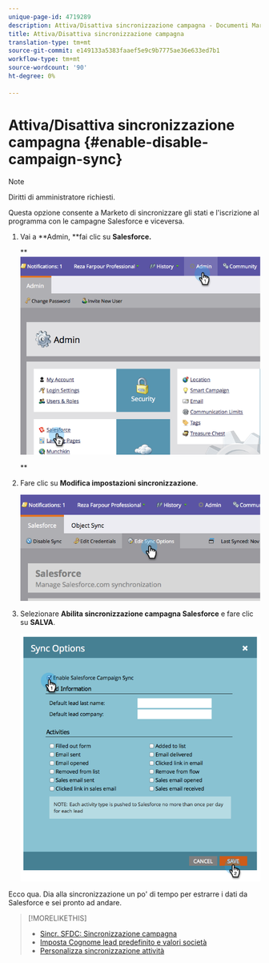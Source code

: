 ```yaml
---
unique-page-id: 4719289
description: Attiva/Disattiva sincronizzazione campagna - Documenti Marketo - Documentazione prodotto
title: Attiva/Disattiva sincronizzazione campagna
translation-type: tm+mt
source-git-commit: e149133a5383faaef5e9c9b7775ae36e633ed7b1
workflow-type: tm+mt
source-wordcount: '90'
ht-degree: 0%

---
```



# Attiva/Disattiva sincronizzazione campagna {#enable-disable-campaign-sync}

>[!NOTE]
>
>Diritti di amministratore richiesti.

Questa opzione consente a Marketo di sincronizzare gli stati e l&#39;iscrizione al programma con le campagne Salesforce e viceversa.

1. Vai a **Admin, **fai clic su **Salesforce.**

   ** ![](assets/image2014-12-9-13-3a36-3a49.png)

   **

1. Fare clic su **Modifica impostazioni sincronizzazione**.

   ![](assets/image2014-12-9-13-3a37-3a0.png)

1. Selezionare **Abilita sincronizzazione campagna Salesforce** e fare clic su **SALVA**.

   ![](assets/image2014-12-9-13-3a37-3a8.png)

Ecco qua. Dia alla sincronizzazione un po&#39; di tempo per estrarre i dati da Salesforce e sei pronto ad andare.

>[!MORELIKETHIS]
>
>* [Sincr. SFDC: Sincronizzazione campagna](../../../../../product-docs/crm-sync/salesforce-sync/sfdc-sync-details/sfdc-sync-campaign-sync.md)
>* [Imposta Cognome lead predefinito e valori società](set-default-person-last-name-and-company-name.md)
>* [Personalizza sincronizzazione attività](customize-activities-sync.md)

>




